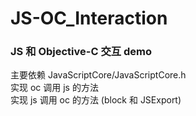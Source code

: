 # JS-OC_Interaction
### JS 和 Objective-C 交互 demo
主要依赖 JavaScriptCore/JavaScriptCore.h<br>
实现 oc 调用 js 的方法 <br>
实现 js 调用 oc 的方法 (block 和 JSExport)
